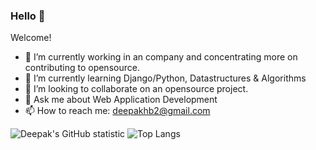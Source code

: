 ### Hello 👋
Welcome!

- 🔭 I’m currently working in an company and concentrating more on contributing to opensource. 
- 🌱 I’m currently learning Django/Python, Datastructures & Algorithms
- 👯 I’m looking to collaborate on an opensource project.
- 💬 Ask me about Web Application Development
- 📫 How to reach me: deepakhb2@gmail.com


![Deepak's GitHub statistic](https://github-readme-stats.vercel.app/api?username=deepakhb2&show_icons=true)
![Top Langs](https://github-readme-stats.vercel.app/api/top-langs/?username=deepakhb2&hide_langs_below=1)
